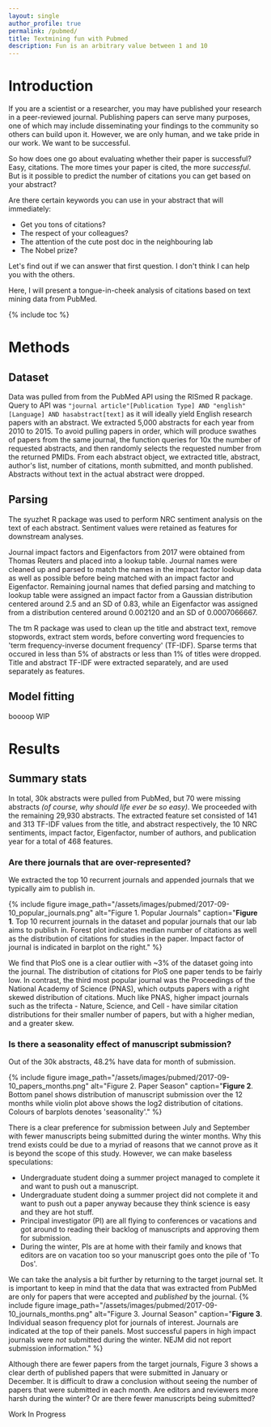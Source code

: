 ```yaml
---
layout: single
author_profile: true
permalink: /pubmed/
title: Textmining fun with Pubmed
description: Fun is an arbitrary value between 1 and 10
---
```


# Introduction

If you are a scientist or a researcher, you may have published your research in a peer-reviewed journal. Publishing papers can serve many purposes, one of which may include disseminating your findings to the community so others can build upon it. However, we are only human, and we take pride in our work. We want to be successful.

So how does one go about evaluating whether their paper is successful? Easy, citations. 
The more times your paper is cited, the more _successful_. But is it possible to predict the number of citations you can get based on your abstract? 

Are there certain keywords you can use in your abstract that will immediately:
- Get you tons of citations? 
- The respect of your colleagues?
- The attention of the cute post doc in the neighbouring lab
- The Nobel prize? 

Let's find out if we can answer that first question. I don't think I can help you with the others.

Here, I will present a tongue-in-cheek analysis of citations based on text mining data from PubMed. 

{% include toc %}

# Methods
## Dataset 
Data was pulled from from the PubMed API using the RISmed R package. Query to API was `"journal article"[Publication Type] AND "english"[Language] AND hasabstract[text]` as it will ideally yield English research papers with an abstract. We extracted 5,000 abstracts for each year from 2010 to 2015. To avoid pulling papers in order, which will produce swathes of papers from the same journal, the function queries for 10x the number of requested abstracts, and then randomly selects the requested number from the returned PMIDs. From each abstract object, we extracted title, abstract, author's list, number of citations, month submitted, and month published. Abstracts without text in the actual abstract were dropped.

## Parsing 
The syuzhet R package was used to perform NRC sentiment analysis on the text of each abstract. Sentiment values were retained as features for downstream analyses.

Journal impact factors and Eigenfactors from 2017 were obtained from Thomas Reuters and placed into a lookup table. Journal names were cleaned up and parsed to match the names in the impact factor lookup data as well as possible before being matched with an impact factor and Eigenfactor. Remaining journal names that defied parsing and matching to lookup table were assigned an impact factor from a Gaussian distribution centered around 2.5 and an SD of 0.83, while an Eigenfactor was assigned from a distribution centered around 0.002120 and an SD of 0.0007066667.

The tm R package was used to clean up the title and abstract text, remove stopwords, extract stem words, before converting word frequencies to 'term frequency-inverse document frequency' (TF-IDF). Sparse terms that occured in less than 5% of abstracts or less than 1% of titles were dropped. Title and abstract TF-IDF were extracted separately, and are used separately as features. 

## Model fitting
boooop WIP

# Results
## Summary stats
In total, 30k abstracts were pulled from PubMed, but 70 were missing abstracts *(of course, why should life ever be so easy)*. We proceeded with the remaining 29,930 abstracts. The extracted feature set consisted of 141 and 313 TF-IDF values from the title, and abstract respectively, the 10 NRC sentiments, impact factor, Eigenfactor, number of authors, and publication year for a total of 468 features. 

### Are there journals that are over-represented?
We extracted the top 10 recurrent journals and appended journals that we typically aim to publish in. 

{% include figure image_path="/assets/images/pubmed/2017-09-10_popular_journals.png" alt="Figure 1. Popular Journals" caption="**Figure 1**. Top 10 recurrent journals in the dataset and popular journals that our lab aims to publish in. Forest plot indicates median number of citations as well as the distribution of citations for studies in the paper. Impact factor of journal is indicated in barplot on the right." %}

We find that PloS one is a clear outlier with ~3% of the dataset going into the journal. The distribution of citations for PloS one paper tends to be fairly low. In contrast, the third most popular journal was the Proceedings of the National Academy of Science (PNAS), which outputs papers with a right skewed distribution of citations. Much like PNAS, higher impact journals such as the trifecta - Nature, Science, and Cell - have similar citation distributions for their smaller number of papers, but with a higher median, and a greater skew. 

### Is there a seasonality effect of manuscript submission? 
Out of the 30k abstracts, 48.2% have data for month of submission. 

{% include figure image_path="/assets/images/pubmed/2017-09-10_papers_months.png" alt="Figure 2. Paper Season" caption="**Figure 2**. Bottom panel shows distribution of manuscript submission over the 12 months while violin plot above shows the log2 distribution of citations. Colours of barplots denotes 'seasonality'." %}

There is a clear preference for submission between July and September with fewer manuscripts being submitted during the winter months. Why this trend exists could be due to a myriad of reasons that we cannot prove as it is beyond the scope of this study. However, we can make baseless speculations:
- Undergraduate student doing a summer project managed to complete it and want to push out a manuscript. 
- Undergraduate student doing a summer project did not complete it and want to push out a paper anyway because they think science is easy and they are hot stuff. 
- Principal investigator (PI) are all flying to conferences or vacations and got around to reading their backlog of manuscripts and approving them for submission.
- During the winter, PIs are at home with their family and knows that editors are on vacation too so your manuscript goes onto the pile of 'To Dos'. 

We can take the analysis a bit further by returning to the target journal set. It is important to keep in mind that the data that was extracted from PubMed are only for papers that were accepted and *published* by the journal. 
{% include figure image_path="/assets/images/pubmed/2017-09-10_journals_months.png" alt="Figure 3. Journal Season" caption="**Figure 3**. Individual season frequency plot for journals of interest. Journals are indicated at the top of their panels. Most successful papers in high impact journals were *not* submitted during the winter. NEJM did not report submission information." %}

Although there are fewer papers from the target journals, Figure 3 shows a clear derth of published papers that were submitted in January or December. It is difficult to draw a conclusion without seeing the number of papers that were submitted in each month. Are editors and reviewers more harsh during the winter? Or are there fewer manuscripts being submitted? 

Work In Progress